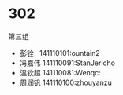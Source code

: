 # 302
第三组
* 彭铨   141110101:ountain2
* 冯嘉伟 141110091:StanJericho
* 温钦超 141110081:Wenqc:
* 周润钒 141110100:zhouyanzu
